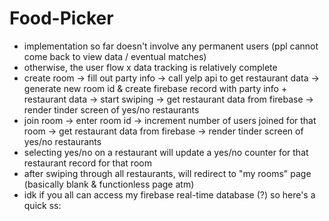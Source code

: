 # Food-Picker

- implementation so far doesn't involve any permanent users (ppl cannot come back to view data / eventual matches)
- otherwise, the user flow x data tracking is relatively complete 
- create room -> fill out party info -> call yelp api to get restaurant data -> generate new room id & create firebase record with party info + restaurant data -> start swiping -> get restaurant data from firebase -> render tinder screen of yes/no restaurants
- join room -> enter room id -> increment number of users joined for that room -> get restaurant data from firebase -> render tinder screen of yes/no restaurants
- selecting yes/no on a restaurant will update a yes/no counter for that restaurant record for that room
- after swiping through all restaurants, will redirect to "my rooms" page (basically blank & functionless page atm)
- idk if you all can access my firebase real-time database (?) so here's a quick ss:

